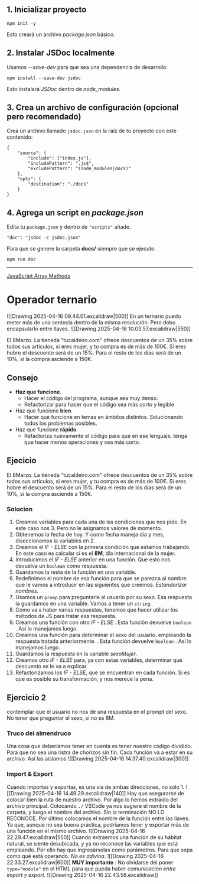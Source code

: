 ##  1. Inicializar proyecto

`npm init -y`

Esto creará un archivo *package.json* básico.
##  2. Instalar JSDoc localmente

Usamos *--save-dev* para que sea una dependencia de desarrollo:

`npm install --save-dev jsdoc`

Esto instalará *JSDoc* dentro de *node_modules*.

##  3. Crea un archivo de configuración (opcional pero recomendado)

Crea un archivo llamado `jsdoc.json` en la raíz de tu proyecto con este contenido:
```
{
	"source": {
		"include": ["index.js"],
		"includePattern": ".js$",
		"excludePattern": "(node_modules|docs)"
	},
	"opts": {
		"destination": "./docs"
	}
}
```
##  4. Agrega un script en *package.json*

Edita tu `package.json` y dentro de `"scripts"` añade. 

`"doc": "jsdoc -c jsdoc.json"`

Para que se genere la carpeta **docs/** siempre que se ejecute.

`npm run doc`

---

[JavaScript Array Methods](https://www.w3schools.com/js/js_array_methods.asp)

# Operador ternario
![[Drawing 2025-04-16 09.44.01.excalidraw|500]]
En un ternario puedo meter más de una sentecia dentro de la misma resolución. Pero debo encapsularlo entre llaves.
![[Drawing 2025-04-16 10.03.57.excalidraw|550]]

El 8Marzo. La tieneda "tucaldeiro.com" ofrece descuentos de un 35% sobre todos sus artículos, si eres mujer, y tu compra es de más de 100€. Si eres hobre el descuento será de un 15%. Para el resto de los días será de un 10%, si la compra asciende a 150€.

## Consejo
- **Haz que funcione**. 
	- Hacer el código del programa, aunque sea muy denso.
	- Refactorizar para hacer que el código sea más corto y legible
- Haz que funcione **bien**.
	- Hacer que funcione en temas en ámbitos distintos. Solucionando todos los problemas posibles. 
- Haz que funcione **rápido**.
	- Refactoriza nuevamente el código para que en ese lenguaje, tenga que hacer menos operaciones y sea más corto.

## Ejecicio
El 8Marzo. La tieneda "tucaldeiro.com" ofrece descuentos de un 35% sobre todos sus artículos, si eres mujer, y tu compra es de más de 100€. Si eres hobre el descuento será de un 15%. Para el resto de los días será de un 10%, si la compra asciende a 150€.
### Solucion
1.  Creamos variables para cada una de las condiciones que nos pide. En este caso nos 3. Pero no le asignamos valores de momento.
2. Obtenemos la fecha de hoy. Y  como fecha maneja día y mes, diseccionamos la variables en 2. 
3. Creamos el *IF - ELSE* con la primera condición que estamos trabajando. En este caso es calcular si es el **8M**, día internacional de la mujer.
4. Introducimos el *IF - ELSE* anterior en una función. Que esto nos devuelva un `boolean` como respuesta.
5. Guardamos la resta de la función en una variable.
6. Redefinimos el nombre de esa función para que se parezca al nombre que le vamos a introducir en las siguientes que creemos. *Estandarizar nombres*.
7. Usamos un `promp` para preguntarle al usuario por su sexo. Esa respuesta la guardamos en una variable. Vamos a tener un `string`.
8. Como va a haber varias respuestas, tenemos que hacer utilizar los métodos de JS para tratar esa respuesta.
9. Creamos una función con otro *IF - ELSE* . Esta función devuelve `boolean` . Así lo manejamos luego.
10. Creamos una función para determinar el sexo del usuario. empleando la respuesta tratada anteriormente. . Esta función devuelve `boolean` . Así lo manejamos luego. 
11. Guardamos la respuesta en la variable *sexoMujer*.
12. Creamos otro *IF - ELSE* para, ya con estas variables, determinar qué descuento se le va a explicar.
13. Refactorizamos los *IF - ELSE*, que se encuentran en cada función. Si es que es posible su transformación, y nos merece la pena.
## Ejercicio 2
contemplar que el usuario no nos dé una respuesta en el prompt del sexo. No tener que preguntar el sexo, si no es 8M.
### Truco del almendruco
Una cosa que deberíamos tener en cuenta es tener nuestro código dividido. Para que no sea una ristra de chorizos sin fin. Cada función va a estar en su archivo. Así las aislamos 
![[Drawing 2025-04-16 14.37.40.excalidraw|300]]
### Import & Export
Cuando importas y exportas, es una vía de ambas direcciones, no sólo 1.
![[Drawing 2025-04-16 14.49.29.excalidraw|140]]
Hay que asegurarse de colocar bien la ruta de nuestro archivo. Por algo lo hemos extraído del archivo principal. Colocando `./` VSCode ya nos sugiere el nombre de la carpeta, y luego el nombre del archivo. Sin la terminación NO LO RECONOCE. Por último colocamos el nombre de la función entre las llaves. Ya que, aunque no sea buena práctica, podríamos tener y exportar más de una función en el mismo archivo. 
![[Drawing 2025-04-16 22.29.47.excalidraw|550]]
Cuando extraemos una función de su hábitat  natural, se siente desubicada, y ya no reconoce las variables que está empleando. Por ello hay que ingresárselas como parámetros. Para que sepa como qué está operando. *No es adivina*.
![[Drawing 2025-04-16 22.33.27.excalidraw|600]]
**MUY importante** : No olvidarse del poner `type="module"` en el HTML para que pueda haber *comunicación entre import y export*.
![[Drawing 2025-04-16 22.43.58.excalidraw]]